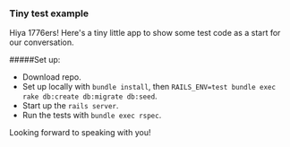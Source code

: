 ### Tiny test example

Hiya 1776ers! Here's a tiny little app to show some test code as a start for our conversation.

#####Set up:
* Download repo. 
* Set up locally with ```bundle install```, then ```RAILS_ENV=test bundle exec rake db:create db:migrate db:seed```.
* Start up the ```rails server```.
* Run the tests with ```bundle exec rspec```. 

Looking forward to speaking with you! 